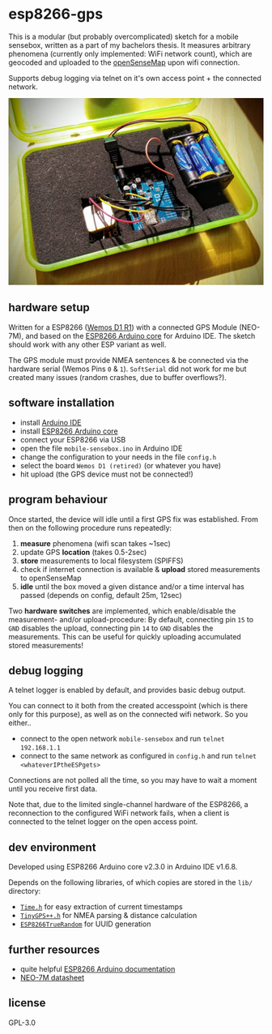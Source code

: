 # esp8266-gps

This is a modular (but probably overcomplicated) sketch for a mobile sensebox, written as a part of my bachelors thesis.
It measures arbitrary phenomena (currently only implemented: WiFi network count),
which are geocoded and uploaded to the [openSenseMap](https://opensensemap.org) upon wifi connection.

Supports debug logging via telnet on it's own access point + the connected network.

![box setup](box.jpg)

## hardware setup
Written for a ESP8266 ([Wemos D1 R1](http://www.wemos.cc/Products/d1.html)) with a connected GPS Module (NEO-7M),
and based on the [ESP8266 Arduino core](https://github.com/esp8266/Arduino) for Arduino IDE.
The sketch should work with any other ESP variant as well.

The GPS module must provide NMEA sentences & be connected via the hardware serial (Wemos Pins `0` & `1`).
`SoftSerial` did not work for me but created many issues (random crashes, due to buffer overflows?).

## software installation
- install [Arduino IDE](https://arduino.cc/en/Main/Software)
- install [ESP8266 Arduino core](https://github.com/esp8266/Arduino#installing-with-boards-manager)
- connect your ESP8266 via USB
- open the file `mobile-sensebox.ino` in Arduino IDE
- change the configuration to your needs in the file `config.h`
- select the board `Wemos D1 (retired)` (or whatever you have)
- hit upload (the GPS device must not be connected!)

## program behaviour
Once started, the device will idle until a first GPS fix was established.
From then on the following procedure runs repeatedly:

1. **measure** phenomena (wifi scan takes ~1sec)
2. update GPS **location** (takes 0.5-2sec)
3. **store** measurements to local filesystem (SPIFFS)
4. check if internet connection is available & **upload** stored measurements to openSenseMap
5. **idle** until the box moved a given distance and/or a time interval has passed (depends on config, default 25m, 12sec)

Two **hardware switches** are implemented, which enable/disable the measurement- and/or upload-procedure:
By default, connecting pin `15` to `GND` disables the upload,
connecting pin `14` to `GND` disables the measurements.
This can be useful for quickly uploading accumulated stored measurements!

## debug logging
A telnet logger is enabled by default, and provides basic debug output.

You can connect to it both from the created accesspoint (which is there only for this purpose), as well as on the connected wifi network.
So you either..
- connect to the open network `mobile-sensebox` and run `telnet 192.168.1.1`
- connect to the same network as configured in `config.h` and run `telnet <whateverIPtheESPgets>`

Connections are not polled all the time, so you may have to wait a moment until you receive first data.

Note that, due to the limited single-channel hardware of the ESP8266,
a reconnection to the configured WiFi network fails,
when a client is connected to the telnet logger on the open access point.

## dev environment
Developed using ESP8266 Arduino core v2.3.0 in Arduino IDE v1.6.8.

Depends on the following libraries, of which copies are stored in the `lib/` directory:
- [`Time.h`](https://github.com/PaulStoffregen/Time) for easy extraction of current timestamps
- [`TinyGPS++.h`](http://arduiniana.org/libraries/tinygpsplus/) for NMEA parsing & distance calculation
- [`ESP8266TrueRandom`](https://github.com/marvinroger/ESP8266TrueRandom) for UUID generation

## further resources
- quite helpful [ESP8266 Arduino documentation](https://github.com/esp8266/Arduino/blob/master/doc/reference.md)
- [NEO-7M datasheet](https://www.u-blox.com/sites/default/files/products/documents/NEO-7_DataSheet_(UBX-13003830).pdf)

## license
GPL-3.0
